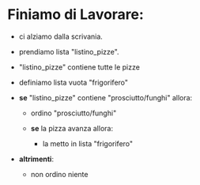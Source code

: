 # Finiamo di Lavorare:

- ci alziamo dalla scrivania.

- prendiamo lista "listino_pizze".

- "listino_pizze" contiene tutte le pizze

- definiamo lista vuota "frigorifero"

- **se** "listino_pizze" contiene "prosciutto/funghi" allora:

  - ordino "prosciutto/funghi"

  - **se** la pizza avanza allora:

    - la metto in lista "frigorifero"

- **altrimenti**:
  - non ordino niente
